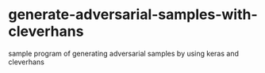 # generate-adversarial-samples-with-cleverhans
sample program of generating adversarial samples by using keras and cleverhans
